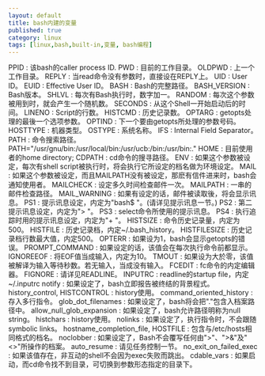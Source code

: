 ```yaml
---
layout: default
title: bash内建的变量
published: true
category: linux
tags: [linux,bash,built-in,变量, bash编程]
---
```

<div id="detail" class="detail" style="line-height: 1.3;">
PPID : 该bash的caller process ID.
PWD : 目前的工作目录。
OLDPWD : 上一个工作目录。
REPLY : 当read命令没有参数时，直接设在REPLY上。
UID : User ID。
EUID : Effective User ID。
BASH : Bash的完整路径。
BASH_VERSION : Bash版本。
SHLVL : 每次有Bash执行时，数字加一。
RANDOM : 每次这个参数被用到时，就会产生一个随机数。
SECONDS : 从这个Shell一开始启动后的时间。
LINENO : Script的行数。
HISTCMD : 历史记录数。
OPTARG : getopts处理的最後一个选项参数。
OPTIND : 下一个要由getopts所处理的参数号码。
HOSTTYPE : 机器类型。
OSTYPE : 系统名称。
IFS : Internal Field Separator。
PATH : 命令搜索路径。 PATH="/usr/gnu/bin:/usr/local/bin:/usr/ucb:/bin:/usr/bin:."
HOME : 目前使用者的home directory;
CDPATH : cd命令的搜寻路径。
ENV : 如果这个参数被设定，每次有shell script被执行时，将会执行它所设定的档名做为环境设定。
MAIL : 如果这个参数被设定，而且MAILPATH没有被设定，那麽有信件进来时，bash会通知使用者。
MAILCHECK : 设定多久时间检查邮件一次。
MAILPATH : 一串的邮件检查路径。
MAIL_WARNING : 如果有设定的话，邮件被读取後，将会显示讯息。
PS1 : 提示讯息设定，内定为"bash$ "。(请详见提示讯息一节。)
PS2 : 第二提示讯息设定，内定为"> "。
PS3 : select命令所使用的提示讯息。
PS4 : 执行追踪时用的提示讯息设定，内定为"+ "。
HISTSIZE : 命令历史记录量，内定为500。
HISTFILE : 历史记录档，内定~/.bash_history。
HISTFILESIZE : 历史记录档行数最大值，内定500。
OPTERR : 如果设为1，bash会显示getopts的错误。
PROMPT_COMMAND : 如果设定的话，该值会在每次执行命令前都显示。
IGNOREEOF : 将EOF值当成输入，内定为10。
TMOUT : 如果设为大於零，该值被解译为输入等待秒数。若无输入，当成没有输入。
FCEDIT : fc命令的内定编辑器。
FIGNORE : 请详见READLINE。
INPUTRC : readline的startup file，内定~/.inputrc
notify : 如果设定了，bash立即报告被终结的背景程式。
history_control, HISTCONTROL : history使用。
command_oriented_history : 存入多行指令。
glob_dot_filenames : 如果设定了，bash将会把"."包含入档案路径中。
allow_null_glob_expansion : 如果设定了，bash允许路径明称为null string。
histchars : history使用。
nolinks : 如果设定了，执行指令时，不会跟随symbolic links。
hostname_completion_file, HOSTFILE : 包含与/etc/hosts相同格式的档名。
noclobber : 如果设定了，Bash不会覆写任何由">"、">&"及"<>"所操作的档案。
auto_resume : 请见任务控制一节。
no_exit_on_failed_exec : 如果该值存在，非互动的shell不会因为exec失败而跳出。
cdable_vars : 如果启动，而cd命令找不到目录，可切换到参数形态指定的目录下。
</div>
